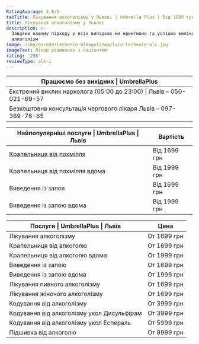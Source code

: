 ```yaml
---
RatingAvarage: 4.8/5
tabTitle: Лікування алкоголізму у Львові | Umbrella Plus | Від 1000 грн
title: Лікування алкоголізму у Львові
description: >-
  Завдяки нашому підходу у всіх випадках ми ефективно та успішно виліковуємо
  алкоголізм
image: /img/goroda/lechenie-alkogolizma/lviv-lechenie-alc.jpg
imageText: Лікар розмовляє з пацієнтом
rating: '298'
reviewType: alk-1
---
```


| Працюємо без вихідних \| UmbrellaPlus                                |
| -------------------------------------------------------------------- |
| Екстрений виклик нарколога (05:00 до 23:00) \| Львів – 050-021-69-57 |
| Безкоштовна консультація чергового лікаря Львів – 097-369-76-65      |

| Найпопулярніші послуги \| UmbrellaPlus \| Львів        | Вартість     |
| ------------------------------------------------------ | ------------ |
| [Крапельниця від похмілля](Kapelnica_ot_alkogola_lvov) | Від 1699 грн |
| Крапельниця від похмілля вдома                         | Від 1999 грн |
| Виведення із запоя                                     | Від 1699 грн |
| Виведення із запою вдома                               | Від 1999 грн |

| Послуги \| UmbrellaPlus \| Львів           | Цена        |
| ------------------------------------------ | ----------- |
| Лікування алкоголізму                      | От 1699 грн |
| Крапельниця від алкоголю                   | От 1699 грн |
| Крапельниця від алкоголю вдома             | От 1999 грн |
| Виведення із запою                         | От 1699 грн |
| Виведення із запою вдома                   | От 1999 грн |
| Лікування пивного алкоголізму              | От 1699 грн |
| Лікування жіночого алкоголізму             | От 1699 грн |
| Кодування від алкоголізму                  | От 3999 грн |
| Кодування від алкоголізму укол Дисульфірам | От 3999 грн |
| Кодування від алкоголізму укол Еспераль    | От 5999 грн |
| Підшивка від алкоголю                      | От 9999 грн |
